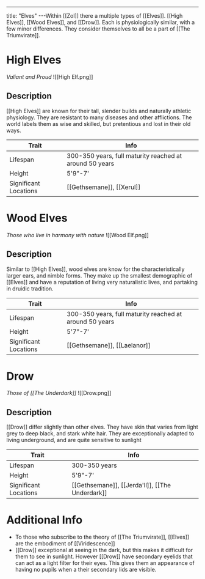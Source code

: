 ---
title: "Elves"
---Within [[Zol]] there a multiple types of [[Elves]]. [[High Elves]], [[Wood Elves]], and [[Drow]]. Each is physiologically similar, with a few minor differences. They consider themselves to all be a part of [[The Triumvirate]].

# High Elves
*Valiant and Proud*
![[High Elf.png]]

## Description
[[High Elves]] are known for their tall, slender builds and naturally athletic physiology. They are resistant to many diseases and other afflictions. The world labels them as wise and skilled, but pretentious and lost in their old ways.

| Trait | Info |
| --- | --- |
| Lifespan | 300-350 years, full maturity reached at around 50 years |
| Height | 5'9"-7' |
| Significant Locations | [[Gethsemane]], [[Xerul]] |

# Wood Elves
*Those who live in harmony with nature*
![[Wood Elf.png]]

## Description
Similar to [[High Elves]], wood elves are know for the characteristically larger ears, and nimble forms. They make up the smallest demographic of [[Elves]] and have a reputation of living very naturalistic lives, and partaking in druidic tradition.

| Trait | Info |
| --- | --- |
| Lifespan | 300-350 years, full maturity reached at around 50 years |
| Height | 5'7"-7' |
| Significant Locations | [[Gethsemane]], [[Laelanor]] |

# Drow
*Those of [[The Underdark]]*
![[Drow.png]]

## Description
[[Drow]] differ slightly than other elves. They have skin that varies from light grey to deep black, and stark white hair. They are exceptionally adapted to living underground, and are quite sensitive to sunlight

| Trait | Info |
| --- | --- |
| Lifespan | 300-350 years |
| Height | 5'9"-7' |
| Significant Locations | [[Gethsemane]], [[Jerda'll]], [[The Underdark]] |

# Additional Info
- To those who subscribe to the theory of [[The Triumvirate]], [[Elves]] are the embodiment of [[Viridescence]]
- [[Drow]] exceptional at seeing in the dark, but this makes it difficult for them to see in sunlight. However [[Drow]] have secondary eyelids that can act as a light filter for their eyes. This gives them an appearance of having no pupils when a their secondary lids are visible.
